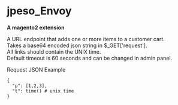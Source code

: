 # jpeso_Envoy

**A magento2 extension**

<p>
A URL endpoint that adds one or more items to a customer cart.<br>
Takes a base64 encoded json string in $_GET['request'].<br>
All links should contain the UNIX time.<br>
Default timeout is 60 seconds and can be changed in admin panel.<br>
</p>

Request JSON Example
```
{
  "p": [1,2,3],
  "t": time() # unix time
}
```

